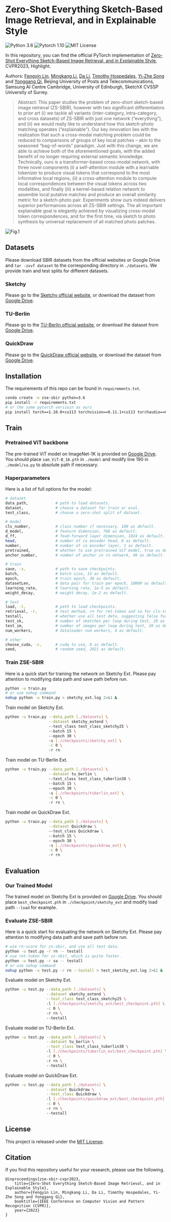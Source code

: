 # Zero-Shot Everything Sketch-Based Image Retrieval, and in Explainable Style
![Python 3.6](https://img.shields.io/badge/python-3.6-green) ![Pytorch 1.10](https://img.shields.io/badge/pytorch-1.10-green) ![MIT License](https://img.shields.io/badge/licence-MIT-green)

In this repository, you can find the official PyTorch implementation of [Zero-Shot Everything Sketch-Based Image Retrieval, and in Explainable Style](https://arxiv.org/abs/2303.14348), CVPR2023, Highlight.

Authors: [Fengyin Lin](https://github.com/buptLinfy), [Mingkang Li](https://github.com/buptlmk), [Da Li](https://scholar.google.co.uk/citations?user=RPvaE3oAAAAJ&hl=en), [Timothy Hospedales](https://scholar.google.co.uk/citations?user=nHhtvqkAAAAJ&amp;hl=en), [Yi-Zhe Song](https://scholar.google.co.uk/citations?hl=en&user=irZFP_AAAAAJ&view_op=list_works&sortby=pubdate) and [Yonggang Qi](https://qugank.github.io/), Beijing University of Posts and Telecommunications, Samsung AI Centre Cambridge, University of Edinburgh, SketchX CVSSP University of Surrey.

> Abstract: This paper studies the problem of zero-short sketch-based image retrieval (ZS-SBIR), however with two significant differentiators to prior art (i) we tackle all variants (inter-category, intra-category, and cross datasets) of ZS-SBIR with just one network (“everything”), and (ii) we would really like to understand how this sketch-photo matching operates (“explainable”). Our key innovation lies with the realization that such a cross-modal matching problem could be reduced to comparisons of groups of key local patches – akin to the seasoned “bag-of-words” paradigm. Just with this change, we are able to achieve both of the aforementioned goals, with the added benefit of no longer requiring external semantic knowledge. Technically, ours is a transformer-based cross-modal network, with three novel
components (i) a self-attention module with a learnable tokenizer to produce visual tokens that correspond to the most informative local regions, (ii) a cross-attention module to compute local correspondences between the visual tokens across two modalities, and finally (iii) a kernel-based relation network to assemble local putative matches and produce an overall similarity metric for a sketch-photo pair. Experiments show ours indeed delivers superior performances across all ZS-SBIR settings. The all important explainable goal is elegantly achieved by visualizing cross-modal token correspondences, and for the first time, via sketch to photo synthesis by universal replacement of all matched photo patches.

![Fig.1](./images/overview.png)

## Datasets
Please download SBIR datasets from the official websites or Google Drive and `tar -zxvf dataset` to the corresponding directory in `./datasets`. We provide train and test splits for different datasets.

### Sketchy
Please go to the [Sketchy official website](https://sketchy.eye.gatech.edu/), or download the dataset from [Google Drive](https://drive.google.com/file/d/11GAr0jrtowTnR3otyQbNMSLPeHyvecdP/view?usp=sharing).

### TU-Berlin
Please go to the [TU-Berlin official website](http://cybertron.cg.tu-berlin.de/eitz/projects/classifysketch/), or download the dataset from [Google Drive](https://drive.google.com/file/d/12VV40j5Nf4hNBfFy0AhYEtql1OjwXAUC/view?usp=sharing).

### QuickDraw
Please go to the [QuickDraw official website](https://github.com/googlecreativelab/quickdraw-dataset), or download the dataset from [Google Drive](https://drive.google.com/file/d/1EZ8xWRzCi8JcKiFtciD2PwguofC785gK/view?usp=sharing).

## Installation
The requirements of this repo can be found in `requirements.txt`.

```bash
conda create -n zse-sbir python=3.6
pip install -r requirements.txt
# or the same pytorch versioin as ours
pip install torch==1.10.0+cu113 torchvision==0.11.1+cu113 torchaudio==0.10.0+cu113 -f https://download.pytorch.org/whl/torch_stable.html
```

## Train

### Pretrained ViT backbone

The pre-trained ViT model on ImageNet-1K is provided on [Google Drive](https://drive.google.com/file/d/1bznKsXDM5-xaUR9suCBBc7J33lIa70zJ/view?usp=sharing). You should place `sam_ViT-B_16.pth` in `./model` and modify line 190 in `./model/sa.py` to absolute path if necessary.

### Haperparameters
Here is a list of full options for the model:
```bash
# dataset
data_path,            # path to load datasets.
dataset,              # choose a dataset for train or eval.
test_class,           # choose a zero-shot split of dataset.

# model
cls_number,           # class number if necessary, 100 as default.
d_model,              # feature dimension, 768 as default.
d_ff,                 # fead-forward layer dimension, 1024 as default.
head,                 # number of ca encoder head, 8 as default.
number,               # number of ca encoder layer, 1 as default.
pretrained,           # whether to use pretrained ViT model, true as default.
anchor_number,        # number of anchor in rn network, 49 as default.

# train
save, -s,             # path to save checkpoints.
batch,                # batch size, 15 as default.
epoch,                # train epoch, 30 as default.
datasetLen,           # data pair for train per epoch, 10000 as default.
learning_rate,        # learning rate, 1e-5 as default.
weight_decay,         # weight decay, 1e-2 as default.

# test
load, -l,             # path to load checkpoints.
retrieval, -r,        # test method, rn for ret-token and sa for cls-token, use rn as default.
testall,              # whether use all test data, suggesting false for train, true for test.
test_sk,              # number of sketches per loop during test, 20 as default.
test_im,              # number of images per loop during test, 20 as default.
num_workers,          # dataloader num workers, 4 as default.

# other
choose_cuda, -c,      # cuda to use, 0 as default.
seed,                 # random seed, 2021 as default.
```

### Train ZSE-SBIR

Here is a quick start for training the network on Sketchy Ext. Please pay attention to modifying data path and save path before run.
```bash
python -u train.py 
# or use nohup command
nohup python -u train.py > sketchy_ext.log 2>&1 &
```

Train model on Sketchy Ext.
```bash
python -u train.py --data_path [./datasets] \
                   --dataset sketchy_extend \ 
                   --test_class test_class_sketchy25 \ 
                   --batch 15 \ 
                   --epoch 30 \ 
                   -s [./checkpoints/sketchy_ext] \
                   -c 0 \ 
                   -r rn 
```

Train model on TU-Berlin Ext.
```bash
python -u train.py --data_path [./datasets] \
                   --dataset tu_berlin \ 
                   --test_class test_class_tuberlin30 \ 
                   --batch 15 \ 
                   --epoch 30 \ 
                   -s [./checkpoints/tuberlin_ext] \
                   -c 0 \ 
                   -r rn \ 
```

Train model on QuickDraw Ext.
```bash
python -u train.py --data_path [./datasets] \
                   --dataset Quickdraw \ 
                   --test_class Quickdraw \ 
                   --batch 15 \ 
                   --epoch 30 \ 
                   -s [./checkpoints/quickdraw_ext] \
                   -c 0 \ 
                   -r rn 
```

## Evaluation

### Our Trained Model
The trained model on Sketchy Ext is provided on [Google Drive](https://drive.google.com/file/d/16HAlzuibGoQhhozcz4_vVO3rGZEyLqcw/view?usp=sharing). You should place `best_checkpoint.pth` in `./checkpoint/sketchy_ext` and modify load path `--load` for example.


### Evaluate ZSE-SBIR

Here is a quick start for evaluating the network on Sketchy Ext. Please pay attention to modifying data path and save path before run.
```bash
# use rn-score for zs-sbir, and use all test data.
python -u test.py -r rn -- testall
# use ret-token for zs-sbir, which is quite faster.
python -u test.py -r sa -- testall
# or use nohup command
nohup python -u test.py -r rn --testall > test_sketchy_ext.log 2>&1 &
```

Evaluate model on Sketchy Ext.
```bash
python -u test.py --data_path [./datasets] \
                  --dataset sketchy_extend \
                  --test_class test_class_sketchy25 \ 
                  -l [./checkpoints/sketchy_ext/best_checkpoint.pth] \
                  -c 0 \ 
                  -r rn \ 
                  --testall
```

Evaluate model on TU-Berlin Ext.
```bash
python -u test.py --data_path [./datasets] \
                  --dataset tu_berlin \
                  --test_class test_class_tuberlin30 \ 
                  -l [./checkpoints/tuberlin_ext/best_checkpoint.pth] \
                  -c 0 \ 
                  -r rn \ 
                  --testall
```

Evaluate model on QuickDraw Ext.
```bash
python -u test.py --data_path [./datasets] \
                  --dataset Quickdraw \
                  --test_class Quickdraw \ 
                  -l [./checkpoints/quickdraw_ext/best_checkpoint.pth] \
                  -c 0 \ 
                  -r rn \ 
                  --testall
```

## License
This project is released under the [MIT License](./LICENSE).

## Citation
If you find this repository useful for your research, please use the following.
```
@inproceedings{zse-sbir-cvpr2023,
    title={Zero-Shot Everything Sketch-Based Image Retrieval, and in Explainable Style},
    author={Fengyin Lin, Mingkang Li, Da Li, Timothy Hospedales, Yi-Zhe Song and Yonggang Qi},
    booktitle={IEEE Conference on Computer Vision and Pattern Recognition (CVPR)},
    year={2023}
}
```

